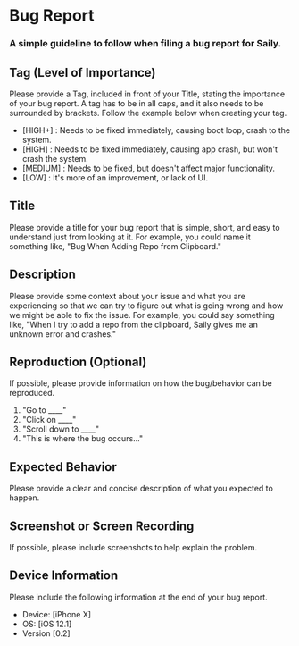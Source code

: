 # Bug Report
### A simple guideline to follow when filing a bug report for Saily.

## Tag (Level of Importance)
Please provide a Tag, included in front of your Title, stating the importance of your bug report. A tag has 
to be in all caps, and it also needs to be surrounded by brackets. Follow the example below when creating your tag.

- [HIGH+]
: Needs to be fixed immediately, causing boot loop, crash to the system.
- [HIGH]
: Needs to be fixed immediately, causing app crash, but won't crash the system.
- [MEDIUM]
: Needs to be fixed, but doesn't affect major functionality.
- [LOW]
: It's more of an improvement, or lack of UI.


## Title 
Please provide a title for your bug report that is simple, short, and easy to understand just from looking
at it. For example, you could name it something like, "Bug When Adding Repo from Clipboard."

## Description
Please provide some context about your issue and what you are experiencing so that we can try to figure out
what is going wrong and how we might be able to fix the issue. For example, you could say something like,
"When I try to add a repo from the clipboard, Saily gives me an unknown error and crashes."

## Reproduction (Optional)
If possible, please provide information on how the bug/behavior can be reproduced.
1. "Go to ____"
2. "Click on ____"
3. "Scroll down to ____"
4. "This is where the bug occurs..."

## Expected Behavior
Please provide a clear and concise description of what you expected to happen.

## Screenshot or Screen Recording
If possible, please include screenshots to help explain the problem.

## Device Information
Please include the following information at the end of your bug report.
 - Device: [iPhone X]
 - OS: [iOS 12.1]
 - Version [0.2]
